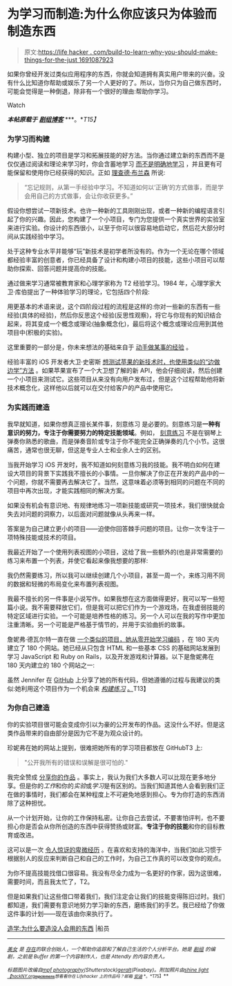 # 为学习而制造:为什么你应该只为体验而制造东西

> 原文:[https://life hacker . com/build-to-learn-why-you-should-make-things-for-the-just 1691087923](https://lifehacker.com/build-to-learn-why-you-should-make-things-just-for-the-1691087923)

如果你曾经开发过类似应用程序的东西，你就会知道拥有真实用户带来的兴奋。没有什么比知道你帮助或娱乐了另一个人更好的了。所以，当你只为自己做东西时，可能会觉得是一种倒退，除非有一个很好的理由:帮助你学习。

Watch

***本帖原载于*** [***剧组博客***](http://blog.pickcrew.com/build-to-learn/) ***。**T15】*

### 为学习而构建

构建小型、独立的项目是学习和拓展技能的好方法。当你通过建立新的东西而不是仅仅通过阅读和理论来学习时，你会含蓄地学习 [而不是明确地学习](http://cogprints.org/637/1/LearnbyDoing_Schank.html) ，并且更有可能保留和使用你已经获得的知识。正如 [理查德·布兰森](http://www.virgin.com/richard-branson/you-learn-by-doing-and-by-falling-over) 所说:

> “忘记规则，从第一手经验中学习。不知道如何以‘正确’的方式做事，而是学会用自己的方式做事，会让你收获更多。”

假设你想尝试一项新技术。也许一种新的工具刚刚出现，或者一种新的编程语言引起了你的兴趣。因此，您构建了一个小项目，专门为您提供一个真实世界的实验室来进行实验。你设计的东西很小，以至于你可以很容易地启动它，然后花大部分时间从实践经验中学习。

处于这种专业水平并能够“玩”新技术是初学者所没有的。作为一个无论在哪个领域都经验丰富的创意者，你已经具备了设计和构建小项目的技能，这些小项目可以帮助你探索、回答问题并提高你的技能。

通过做来学习通常被教育家和心理学家称为 T2 经验学习。1984 年，心理学家大卫·库伯提出了一种体验学习的理论，它包括四个阶段:

用更基本的术语来说，这个四阶段过程的流程是这样的:你对一些新的东西有一些经验(具体的经验)，然后你反思这个经验(反思性观察)，将它与你现有的知识结合起来，将其变成一个概念或理论(抽象概念化)，最后将这个概念或理论应用到其他项目中(积极的实验)。

这里重要的一部分是，你未来想法的基础来自于 [动手做某事的经验](https://lifehacker.com/the-science-behind-how-we-learn-new-skills-908488422) 。

经验丰富的 iOS 开发者大卫·史密斯 [想测试苹果的新技术时，也使用类似的“边做边学”方法](http://developingperspective.com/2013/01/03/102/) 。如果苹果宣布了一个大卫想了解的新 API，他会仔细阅读，然后创建一个小项目来测试它。这些项目从来没有向用户发布过，但是这个过程帮助他将新技术概念化，这样他以后就可以在交付给客户的产品中使用它。

### 为实践而建造

我早就知道，如果你想真正擅长某件事，刻意练习 是必要的。刻意练习是**一种有意识的努力，专注于你需要努力的特定技能领域**。例如， [刻意练习](https://lifehacker.com/the-science-of-practice-what-happens-when-you-learn-a-510255025) 不是在钢琴上弹奏你熟悉的歌曲，而是弹奏音阶或专注于你不能完全正确弹奏的几个小节。这很痛苦，通常也很无聊，但这是专业人士和业余人士的区别。

当我开始学习 iOS 开发时，我不知道如何刻意练习我的技能。我不明白如何在建设大项目的背景下实践我不擅长的小事情。一旦你解决了你正在开发的产品中的一个问题，你就不需要再去解决它了。当然，这意味着必须等到相同的问题在不同的项目中再次出现，才能实践相同的解决方案。

如果没有机会有意识地、有规律地练习一项新技能或研究一项技术，我们很快就会失去对问题的洞察力，以后面对问题就像从头再来一样。

答案是为自己建立更小的项目——迫使你回答棘手问题的项目。让你一次专注于一项特殊技能或技术的项目。

我最近开始了一个使用列表视图的小项目，这给了我一些额外的(也是非常需要的)练习来布置一个列表，并使它看起来像我想要的那样:

我仍然需要练习，所以我可以继续创建几个小项目，甚至一周一个，来练习用不同的数据和轻微的布局变化来布置列表视图。

我最不擅长的另一件事是小说写作。如果我想在这方面做得更好，我可以写一些短篇小说。我不需要释放它们，但是我可以把它们作为一个游戏场，在我虚弱技能的特定区域进行实验。一个可能是培养性格的练习。另一个人可以在我的写作中更加注重清晰。另一个可能是严格基于情节的，并用于实验曲折的故事。

詹妮弗·德瓦尔特一直在做 [一个类似的项目，她从零开始学习编码](http://blog.jenniferdewalt.com/post/56319597560/im-learning-to-code-by-building-180-websites-in) ，在 180 天内建立了 180 个网站。她已经从只包含 HTML 和一些基本 CSS 的基础网站发展到学习 JavaScript 和 Ruby on Rails，以及开发游戏和计算器。以下是詹妮弗在 180 天内建立的 180 个网站之一:

虽然 Jennifer 在 [GitHub](https://github.com/jendewalt) 上分享了她的所有代码，但她遵循的过程与我建议的类似:她利用这个项目作为一个机会来 [*构建练习*](https://lifehacker.com/a-better-way-to-practice-5939374) [。](https://lifehacker.com/a-better-way-to-practice-5939374)T13】

### 为你自己建造

你的实验项目很可能会变成你引以为豪的公开发布的作品。这没什么不好。但是这类作品带来的自由部分是因为它不是为观众设计的。

珍妮弗在她的网站上提到，很难把她所有的学习项目都放在 GitHubT3 上:

> "公开我所有的错误和误解是很可怕的."

我完全赞成 [分享你的作品](http://blog.pickcrew.com/sharing-work/) 。事实上，我认为我们大多数人可以比现在更多地分享。但是你的*工作*和你的*实验*或*学习*是有区别的。当我们知道其他人会看到我们正在做的事情时，我们都会在某种程度上不可避免地感到担心。专为你打造的东西消除了这种担忧。

从一个计划开始，让你的工作保持私密。让你自己去尝试，不要害怕评判，也不要担心你是否会从你所创造的东西中获得赞扬或财富。**专注于你的技能**和你的目标教育或改进。

这可以是一次 [令人惊讶的卑微经历](https://lifehacker.com/how-and-why-to-intentionally-set-yourself-up-for-fail-5985565) 。在喜欢和支持的海洋中，当我们如此习惯于根据别人的反应来判断自己和自己的工作时，为自己工作真的可以改变你的观点。

为你不提高技能找借口很容易。我没有尽全力成为一名更好的作家，因为这很难，需要时间，而且我太忙了，T2。

但是如果我们让这些借口带着我们，我们注定会让我们的技能变得陈旧过时。我们都知道，我们需要有意识地努力学习新的东西，磨练我们的手艺。我已经给了你做这件事的计划——现在该由你来执行了。

[造学:为什么要造没人会用的东西](http://blog.pickcrew.com/build-to-learn/) |船员

* * *

[<small>*美女*</small>](https://twitter.com/bellebcooper) <small>*是*</small> [<small>*存在*</small>](https://exist.io/)<small>*的联合创始人，一个帮助你追踪和了解自己生活的个人分析平台。她是*</small> [<small>*剧组*</small>](http://pickcrew.com/) <small>*的编剧，之前是 Buffer 的第一个内容制作人，也是 Attendly 的内容负责人。*</small>

<small>*标题图片改编自*</small>[<small>*mpf photography*</small>](http://www.shutterstock.com/pic-143114395/stock-vector-puzzle-piece-infographics-business-concept-vector.html?src=YjaZQjZ1L9vqbbm3jiieKA-1-3)<small>*(Shutterstock)*</small>[<small>*geralt*</small>](http://pixabay.com/en/hand-finger-show-touch-success-577777/)<small>*(Pixabay)。附加照片由*</small>[<small>*shine light*</small>](https://www.flickr.com/photos/shinealight/8546236286/sizes/l)<small>*[<small>*【hackNY.org*</small>](https://www.flickr.com/photos/hackny/6203285138/sizes/l)<small>**[<small>mpclemens</small>](https://www.flickr.com/photos/mpclemens/7074107883)**</small>*<small>*想看看你在 Lifehacker 上的作品吗？邮箱*</small> [<small>*安迪*</small>](mailto:andy@lifehacker.com) <small>*。*T75】</small>**</small>